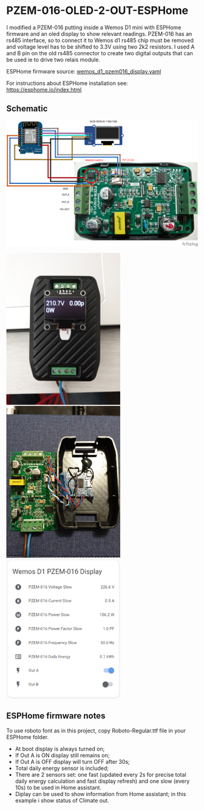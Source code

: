 # PZEM-016-OLED-2-OUT-ESPHome

I modified a PZEM-016 putting inside a Wemos D1 mini with ESPHome firmware and an oled display to show relevant readings. PZEM-016 has an rs485 interface, so to connect it to Wemos d1 rs485 chip must be removed and voltage level has to be shifted to 3.3V using two 2k2 resistors. I used A and B pin on the old rs485 connector to create two digital outputs that can be used ie to drive two relais module. 

ESPHome firmware source: [wemos_d1_pzem016_display.yaml](https://github.com/Gio-dot/PZEM-016-OLED-2-OUT-ESPHome/blob/master/wemos_d1_pzem016_display.yaml)

For instructions about ESPHome installation see: https://esphome.io/index.html

## Schematic

<img src="https://github.com/Gio-dot/PZEM-016-OLED-2-OUT-ESPHome/blob/master/img/ESPHome-wemos-d1-pzem016-display_bb.png" width="800">

<p float="left">
  <img src="https://github.com/Gio-dot/PZEM-016-OLED-2-OUT-ESPHome/blob/master/img/IMG_20200429_104740.jpg" width="300" />
  <img src="https://github.com/Gio-dot/PZEM-016-OLED-2-OUT-ESPHome/blob/master/img/IMG_20200429_023520.jpg" width="300" /> 
  <img src="https://github.com/Gio-dot/PZEM-016-OLED-2-OUT-ESPHome/blob/master/img/2020-04-30%2000_55_38-Panoramica%20-%20Home%20Assistant.png" width="300" />
</p>


## ESPHome firmware notes

To use roboto font as in this project, copy Roboto-Regular.ttf file in your ESPHome folder.
- At boot display is always turned on;
- If Out A is ON display still remains on;
- If Out A is OFF display will turn OFF after 30s;
- Total daily energy sensor is included;
- There are 2 sensors set: one fast (updated every 2s for precise total daily energy calculation and fast display refresh) and one slow (every 10s) to be used in Home assistant.
- Diplay can be used to show information from Home assistant; in this example i show status of Climate out.






